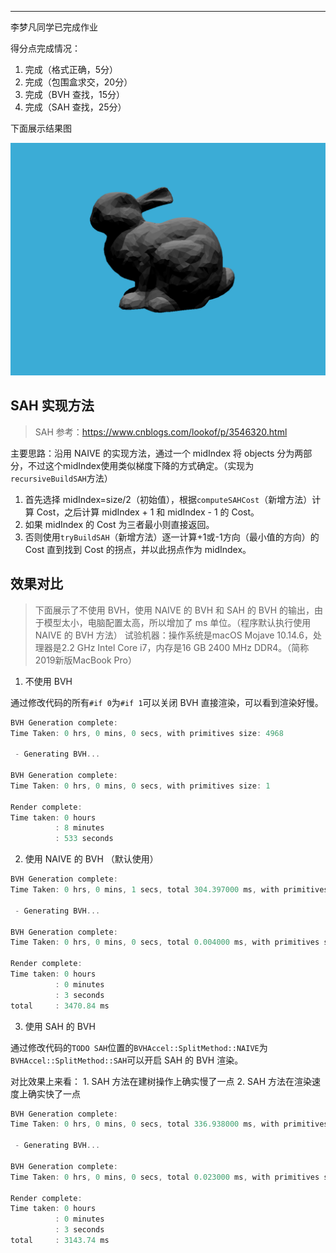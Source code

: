 ---

李梦凡同学已完成作业

得分点完成情况：

1. 完成（格式正确，5分）
2. 完成（包围盒求交，20分）
3. 完成（BVH 查找，15分）
4. 完成（SAH 查找，25分）

下面展示结果图

![](./images/binary.png)

## SAH 实现方法

> SAH 参考：https://www.cnblogs.com/lookof/p/3546320.html

主要思路：沿用 NAIVE 的实现方法，通过一个 midIndex 将 objects 分为两部分，不过这个midIndex使用类似梯度下降的方式确定。（实现为`recursiveBuildSAH`方法）

1. 首先选择 midIndex=size/2（初始值），根据`computeSAHCost`（新增方法）计算 Cost，之后计算 midIndex + 1 和 midIndex - 1 的 Cost。
2. 如果 midIndex 的 Cost 为三者最小则直接返回。
3. 否则使用`tryBuildSAH`（新增方法）逐一计算+1或-1方向（最小值的方向）的 Cost 直到找到 Cost 的拐点，并以此拐点作为 midIndex。

## 效果对比

> 下面展示了不使用 BVH，使用 NAIVE 的 BVH 和 SAH 的 BVH 的输出，由于模型太小，电脑配置太高，所以增加了 ms 单位。（程序默认执行使用 NAIVE 的 BVH 方法）
> 试验机器：操作系统是macOS Mojave 10.14.6，处理器是2.2 GHz Intel Core i7，内存是16 GB 2400 MHz DDR4。（简称2019新版MacBook Pro）

1. 不使用 BVH

通过修改代码的所有`#if 0`为`#if 1`可以关闭 BVH 直接渲染，可以看到渲染好慢。

```c++
BVH Generation complete: 
Time Taken: 0 hrs, 0 mins, 0 secs, with primitives size: 4968

 - Generating BVH...

BVH Generation complete: 
Time Taken: 0 hrs, 0 mins, 0 secs, with primitives size: 1

Render complete: 
Time taken: 0 hours
          : 8 minutes
          : 533 seconds
```

2. 使用 NAIVE 的 BVH （默认使用）

```c++
BVH Generation complete: 
Time Taken: 0 hrs, 0 mins, 1 secs, total 304.397000 ms, with primitives size: 4968

 - Generating BVH...

BVH Generation complete: 
Time Taken: 0 hrs, 0 mins, 0 secs, total 0.004000 ms, with primitives size: 1

Render complete: 
Time taken: 0 hours
          : 0 minutes
          : 3 seconds
total     : 3470.84 ms
```

3. 使用 SAH 的 BVH

通过修改代码的`TODO SAH`位置的`BVHAccel::SplitMethod::NAIVE`为`BVHAccel::SplitMethod::SAH`可以开启 SAH 的 BVH 渲染。

对比效果上来看：
    1. SAH 方法在建树操作上确实慢了一点
    2. SAH 方法在渲染速度上确实快了一点

```c++
BVH Generation complete: 
Time Taken: 0 hrs, 0 mins, 0 secs, total 336.938000 ms, with primitives size: 4968

 - Generating BVH...

BVH Generation complete: 
Time Taken: 0 hrs, 0 mins, 0 secs, total 0.023000 ms, with primitives size: 1

Render complete: 
Time taken: 0 hours
          : 0 minutes
          : 3 seconds
total     : 3143.74 ms
```